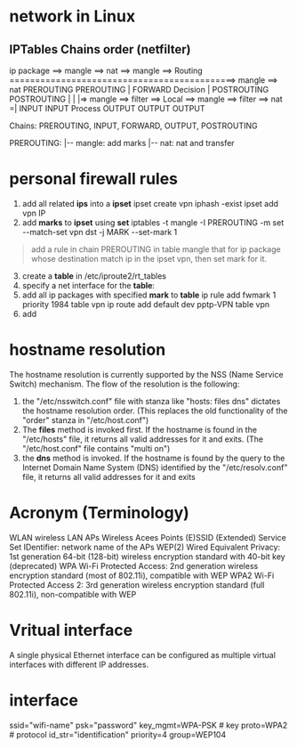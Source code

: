 # network in Linux

## IPTables Chains order (netfilter)
ip package ==> mangle   ==> nat        ==> mangle  ==> Routing  ============================================> mangle     ==> nat 
              PREROUTING    PREROUTING  |  FORWARD     Decision                                            |  POSTROUTING    POSTROUTING
                                        |                                                                  |
					|=> mangle ==> filter ==> Local   ==> mangle ==> filter ==> nat   =|
                                            INPUT      INPUT      Process     OUTPUT     OUTPUT     OUTPUT

Chains: PREROUTING, INPUT, FORWARD, OUTPUT, POSTROUTING

PREROUTING:
    |-- mangle: add marks
    |-- nat:	nat and transfer


# personal firewall rules
1. add all related **ips** into a **ipset**
    ipset create vpn iphash -exist
    ipset add vpn IP
2. add **marks** to **ipset** using **set**
    iptables -t mangle -I PREROUTING -m set --match-set vpn dst -j MARK --set-mark 1
>    add a rule in chain PREROUTING in table mangle that for ip package whose destination match ip in the ipset vpn, then 
>    set mark for it.
3. create a **table** in /etc/iproute2/rt\_tables
4. specify a net interface for the **table**: 
5. add all ip packages with specified **mark** to **table**
    ip rule add fwmark 1 priority 1984 table vpn
    ip route add default dev pptp-VPN table vpn
5. add 


# hostname resolution
The hostname resolution is currently supported by the NSS (Name Service Switch) mechanism. The flow of the resolution is the following:
1. the "/etc/nsswitch.conf" file with stanza like "hosts: files dns" dictates the hostname resolution order. (This replaces the old functionality of the "order" stanza in "/etc/host.conf")
2. The **files** method is invoked first. If the hostname is found in the "/etc/hosts" file, it returns all valid addresses for it and exits. (The "/etc/host.conf" file contains "multi on")
3. the **dns** method is invoked. If the hostname is found by the query to the Internet Domain Name System (DNS) identified by the "/etc/resolv.conf" file, it returns all valid addresses for it and exits

# Acronym (Terminology)
WLAN		wireless LAN
APs		Wireless Acees Points
(E)SSID		(Extended) Service Set IDentifier: network name of the APs
WEP(2)		Wired Equivalent Privacy: 1st generation 64-bit (128-bit) wireless encryption standard with 40-bit key (deprecated)
WPA		Wi-Fi Protected Access: 2nd generation wireless encryption standard (most of 802.11i), compatible with WEP
WPA2		Wi-Fi Protected Access 2: 3rd generation wireless encryption standard (full 802.11i), non-compatible with WEP

# Vritual interface
A single physical Ethernet interface can be configured as multiple virtual interfaces with different IP addresses.
# interface
ssid="wifi-name"
psk="password"
key_mgmt=WPA-PSK    # key
proto=WPA2	    # protocol
id_str="identification"
priority=4
group=WEP104

